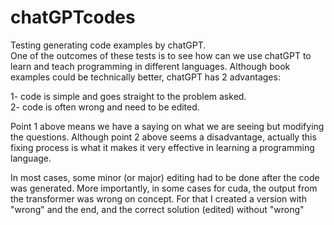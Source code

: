 # chatGPTcodes
Testing generating code examples by chatGPT.\
One of the outcomes of these tests is to see how can we use chatGPT to learn and teach programming in different languages. 
Although book examples could be technically better, chatGPT has 2 advantages:

1- code is simple and goes straight to the problem asked.\
2- code is often wrong and need to be edited. 

Point 1 above means we have a saying on what we are seeing but modifying the questions. Although point 2 above seems a disadvantage, actually this fixing process is what it makes it very effective in learning a programming language.


In most cases, some minor (or major) editing had to be done after the code was generated. 
More importantly, in some cases for cuda, the output from the transformer was wrong on concept. 
For that I created a version with "wrong" and the end, and the correct solution (edited) without "wrong"






